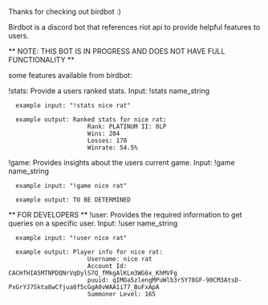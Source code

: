Thanks for checking out birdbot :)

Birdbot is a discord bot that references riot api to provide helpful features to users.

** NOTE: THIS BOT IS IN PROGRESS AND DOES NOT HAVE FULL FUNCTIONALITY **

some features available from birdbot:

  !stats:
    Provide a users ranked stats. Input: !stats name_string

      example input: "!stats nice rat"

      example output: Ranked stats for nice rat: 
                          Rank: PLATINUM II: 0LP 
                          Wins: 204 
                          Losses: 170 
                          Winrate: 54.5%

  !game:
    Provides insights about the users current game. Input: !game name_string

      example input: "!game nice rat"

      example output: TO BE DETERMINED

  ** FOR DEVELOPERS **
  !user:
    Provides the required information to get queries on a specific user. Input: !user name_string

      example input: "!user nice rat"

      example output: Player info for nice rat: 
                          Username: nice rat 
                          Account Id: CACHfHIA5MTNPDQNrVqDylS7Q_fMkgAlKLm3WG6x_KhMVFg 
                          puuid: qIMOa5zlengMPuWlb3r5Y78GF-90CM3AtsD-PxGrYJ7Skta8wCfjua8f5cGgA0vWAA1i77_BuFxApA 
                          Summoner Level: 165